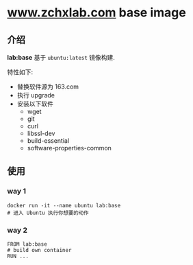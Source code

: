 # www.zchxlab.com base image

## 介绍

**lab:base** 基于 `ubuntu:latest` 镜像构建.

特性如下:

- 替换软件源为 163.com
- 执行 upgrade
- 安装以下软件
	- wget 
	- git
	- curl
	- libssl-dev
	- build-essential
	- software-properties-common

## 使用

### way 1

```
docker run -it --name ubuntu lab:base
# 进入 Ubuntu 执行你想要的动作
```


### way 2

```
FROM lab:base
# build own container
RUN ...
```


